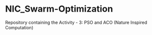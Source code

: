 # NIC_Swarm-Optimization
Repository containing the Activity - 3: PSO and ACO (Nature Inspired Computation)
